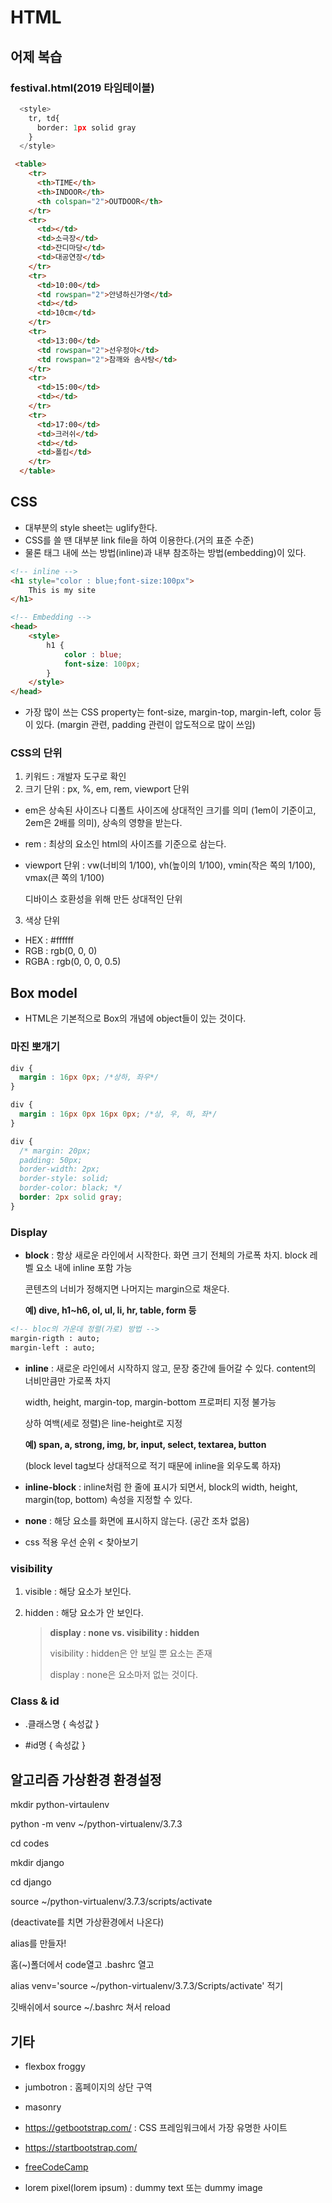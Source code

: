 # HTML

## 어제 복습

### festival.html(2019 타임테이블)

```python
  <style>
    tr, td{
      border: 1px solid gray
    }
  </style>
```

``` html
 <table>
    <tr>
      <th>TIME</th>
      <th>INDOOR</th>
      <th colspan="2">OUTDOOR</th>
    </tr>
    <tr>
      <td></td>
      <td>소극장</td>
      <td>잔디마당</td>
      <td>대공연장</td>
    </tr>
    <tr>
      <td>10:00</td>
      <td rowspan="2">안녕하신가영</td>
      <td></td>
      <td>10cm</td>
    </tr>
    <tr>
      <td>13:00</td>
      <td rowspan="2">선우정아</td>
      <td rowspan="2">참깨와 솜사탕</td>
    </tr>
    <tr>
      <td>15:00</td>
      <td></td>
    </tr>
    <tr>
      <td>17:00</td>
      <td>크러쉬</td>
      <td></td>
      <td>폴킴</td>
    </tr>
  </table>
```



## CSS

- 대부분의 style sheet는 uglify한다.
- CSS를 쓸 땐 대부분 link file을 하여 이용한다.(거의 표준 수준)
- 물론 태그 내에 쓰는 방법(inline)과 내부 참조하는 방법(embedding)이 있다.

```html
<!-- inline -->
<h1 style="color : blue;font-size:100px">
    This is my site
</h1>
```

```html
<!-- Embedding -->
<head>
    <style>
        h1 {
            color : blue;
            font-size: 100px;
        }
    </style>
</head>
```

- 가장 많이 쓰는 CSS property는 font-size, margin-top, margin-left, color 등이 있다. (margin 관련, padding 관련이 압도적으로 많이 쓰임)



### CSS의 단위

1. 키워드 : 개발자 도구로 확인
2. 크기 단위 : px, %, em, rem, viewport 단위

- em은 상속된 사이즈나 디폴트 사이즈에 상대적인 크기를 의미 (1em이 기준이고, 2em은 2배를 의미), 상속의 영향을 받는다.

- rem : 최상의 요소인 html의 사이즈를 기준으로 삼는다.

- viewport 단위 : vw(너비의 1/100), vh(높이의 1/100), vmin(작은 쪽의 1/100), vmax(큰 쪽의 1/100)

  디바이스 호환성을 위해 만든 상대적인 단위

3. 색상 단위

- HEX : #ffffff
- RGB : rgb(0, 0, 0)
- RGBA : rgb(0, 0, 0, 0.5)



## Box model

- HTML은 기본적으로 Box의 개념에 object들이 있는 것이다.

### 마진 뽀개기

```css
div {
  margin : 16px 0px; /*상하, 좌우*/
}
```

```css
div {
  margin : 16px 0px 16px 0px; /*상, 우, 하, 좌*/
}
```

```css
div {
  /* margin: 20px;
  padding: 50px;
  border-width: 2px;
  border-style: solid;
  border-color: black; */
  border: 2px solid gray;
}
```



### Display

- **block** : 항상 새로운 라인에서 시작한다. 화면 크기 전체의 가로폭 차지. block 레벨 요소 내에 inline 포함 가능

  콘텐츠의 너비가 정해지면 나머지는 margin으로 채운다.

  **예) dive, h1~h6, ol, ul, li, hr, table, form 등**

```html
<!-- bloc의 가운데 정렬(가로) 방법 -->
margin-rigth : auto;
margin-left : auto;
```

- **inline** : 새로운 라인에서 시작하지 않고, 문장 중간에 들어갈 수 있다. content의 너비만큼만 가로폭 차지

  width, height, margin-top, margin-bottom 프로퍼티 지정 불가능

  상하 여백(세로 정렬)은 line-height로 지정

  **예) span, a, strong, img, br, input, select, textarea, button**

  (block level tag보다 상대적으로 적기 때문에 inline을 외우도록 하자)

- **inline-block** : inline처럼 한 줄에 표시가 되면서, block의 width, height, margin(top, bottom) 속성을 지정할 수 있다.
- **none** : 해당 요소를 화면에 표시하지 않는다. (공간 조차 없음)

- css 적용 우선 순위 < 찾아보기



### visibility

1. visible : 해당 요소가 보인다.

2. hidden : 해당 요소가 안 보인다.

   > **display : none vs. visibility : hidden**
   >
   > visibility : hidden은 안 보일 뿐 요소는 존재
   >
   > display : none은 요소마저 없는 것이다.



### Class & id

- .클래스명 { 속성값 }

- #id명 { 속성값 }



## 알고리즘 가상환경 환경설정

mkdir python-virtaulenv

python -m venv ~/python-virtualenv/3.7.3

cd codes

mkdir django

cd django

source ~/python-virtualenv/3.7.3/scripts/activate

(deactivate를 치면 가상환경에서 나온다)



alias를 만들자!

홈(~)폴더에서 code열고 .bashrc 열고

alias venv='source ~/python-virtualenv/3.7.3/Scripts/activate' 적기

 깃배쉬에서 source ~/.bashrc 쳐서 reload



## 기타

- flexbox froggy
- jumbotron : 홈페이지의 상단 구역
- masonry
- https://getbootstrap.com/ : CSS 프레임워크에서 가장 유명한 사이트
- https://startbootstrap.com/

- [freeCodeCamp](https://gitstar-ranking.com/freeCodeCamp)

- lorem pixel(lorem ipsum) : dummy text 또는 dummy image
